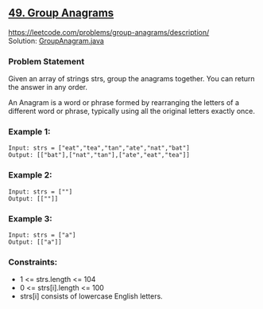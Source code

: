 ## [49. Group Anagrams](https://leetcode.com/problems/group-anagrams/description/)
https://leetcode.com/problems/group-anagrams/description/
\
Solution: [GroupAnagram.java](src/main/java/org/example/hashing/GroupAnagram.java)

### Problem Statement
Given an array of strings strs, group the anagrams together. You can return the answer in any order.

An Anagram is a word or phrase formed by rearranging the letters of a different word or phrase, typically using all the original letters exactly once.



### Example 1:
```
Input: strs = ["eat","tea","tan","ate","nat","bat"]
Output: [["bat"],["nat","tan"],["ate","eat","tea"]]
```
### Example 2:
```
Input: strs = [""]
Output: [[""]]
```
### Example 3:
```
Input: strs = ["a"]
Output: [["a"]]
```

### Constraints:

- 1 <= strs.length <= 104
- 0 <= strs[i].length <= 100
- strs[i] consists of lowercase English letters.